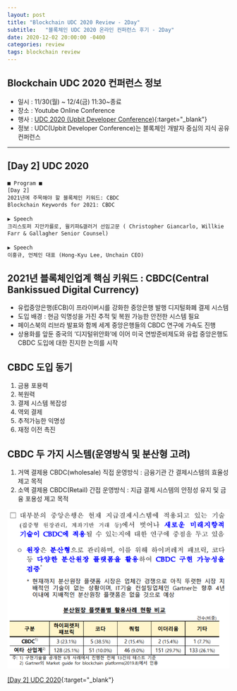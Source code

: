 ```yaml
---
layout: post
title: "Blockchain UDC 2020 Review - 2Day"
subtitle:   "블록체인 UDC 2020 온라인 컨퍼런스 후기 - 2Day"
date: 2020-12-02 20:00:00 -0400
categories: review
tags: blockchain review
---
```


## Blockchain UDC 2020 컨퍼런스 정보
- 일시 : 11/30(월) ~ 12/4(금) 11:30~종료
- 장소 : Youtube Online Conference
- 행사 : [UDC 2020 (Upbit Developer Conference)](https://udc.upbit.com/){:target="_blank"}
- 정보 : UDC(Upbit Developer Conference)는 블록체인 개발자 중심의 지식 공유 컨퍼런스

---
## [Day 2] UDC 2020
```
■ Program ■
[Day 2]
2021년에 주목해야 할 블록체인 키워드: CBDC
Blockchain Keywords for 2021: CBDC

▶ Speech
크리스토퍼 지안카를로, 윌키파&갤러거 선임고문 (	Christopher Giancarlo, Willkie Farr & Gallagher Senior Counsel)

▶ Speech
이홍규, 언체인 대표 (Hong-Kyu Lee, Unchain CEO)
```

## 2021년 블록체인업계 핵심 키워드 :  CBDC(Central Bankissued Digital Currency)
- 유럽중앙은행(ECB)이 프라이버시를 강화한 중앙은행 발행 디지털화폐 결제 시스템
- 도입 배경 : 현금 익명성을 가진 추적 및 복원 가능한 안전한 시스템 필요
- 페이스북의 리브라 발표와 함께 세계 중앙은행들의 CBDC 연구에 가속도 진행 
- 상용화를 앞둔 중국의 ‘디지털위안화’에 이어 미국 연방준비제도와 유럽 중앙은행도 CBDC 도입에 대한 진지한 논의를 시작

## CBDC 도입 동기
1. 금용 포용력
2. 복원력
3. 결제 시스템 복잡성
4. 역외 결제
5. 추적가능한 익명성
6. 재정 이전 촉진

## CBDC 두 가지 시스템(운영방식 및 분산형 고려)
1. 거액 결제용 CBDC(wholesale) 직접 운영방식 : 금융기관 간 결제시스템의 효율성 제고 목적 
2. 소액 결제용 CBDC(Retail) 간접 운영방식 : 지급 결제 시스템의 안정성 유지 및 금융 포용성 제고 목적

![식량 지원 카드 비교 이미지](/assets/img/post/blockchain/udc2020/wfp-03.png)

[[Day 2] UDC 2020](https://www.youtube.com/watch?v=qP82D5-l8Kw){:target="_blank"}
